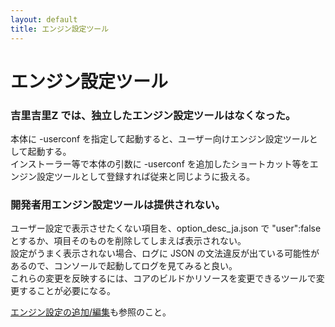 ```yaml
---
layout: default
title: エンジン設定ツール
---
```


# エンジン設定ツール
### 吉里吉里Z では、独立したエンジン設定ツールはなくなった。  
本体に -userconf を指定して起動すると、ユーザー向けエンジン設定ツールとして起動する。  
インストーラー等で本体の引数に -userconf を追加したショートカット等をエンジン設定ツールとして登録すれば従来と同じように扱える。

### 開発者用エンジン設定ツールは提供されない。
ユーザー設定で表示させたくない項目を、option\_desc\_ja.json で "user":false とするか、項目そのものを削除してしまえば表示されない。  
設定がうまく表示されない場合、ログに JSON の文法違反が出ている可能性があるので、コンソールで起動してログを見てみると良い。  
これらの変更を反映するには、コアのビルドかリソースを変更できるツールで変更することが必要になる。  

[エンジン設定の追加/編集](../core/engine_setting.md)も参照のこと。